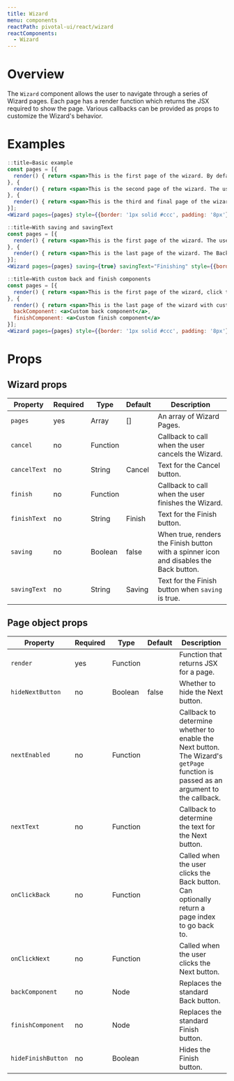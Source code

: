 ```yaml
---
title: Wizard
menu: components
reactPath: pivotal-ui/react/wizard
reactComponents:
  - Wizard
---
```


# Overview

The `Wizard` component allows the user to navigate through a series of Wizard pages. Each page has a render function which returns the JSX required to show the page. Various callbacks can be provided as props to customize the Wizard's behavior.

# Examples

```jsx
::title=Basic example
const pages = [{
  render() { return <span>This is the first page of the wizard. By default, the wizard cannot be cancelled. The user cannot go back from the first page. Click the Next button to proceed.</span>}
}, {
  render() { return <span>This is the second page of the wizard. The user can click Back or Next.</span>}
}, {
  render() { return <span>This is the third and final page of the wizard. The user can click Back or Finish</span>}
}];
<Wizard pages={pages} style={{border: '1px solid #ccc', padding: '8px'}} finish={() => alert('All done!')}/>

```

```jsx
::title=With saving and savingText
const pages = [{
  render() { return <span>This is the first page of the wizard. The user can click Next.</span>}
}, {
  render() { return <span>This is the last page of the wizard. The Back button is disabled and the Finish button shows a spinner icon.</span>}
}];
<Wizard pages={pages} saving={true} savingText="Finishing" style={{border: '1px solid #ccc', padding: '8px'}} finish={() => alert('All done!')}/>

```

```jsx
::title=With custom back and finish components
const pages = [{
  render() { return <span>This is the first page of the wizard, click the Next button to see the custom back and finish components.</span>}
}, {
  render() { return <span>This is the last page of the wizard with custom back and finish components.</span>},
  backComponent: <a>Custom back component</a>,
  finishComponent: <a>Custom finish component</a>
}];
<Wizard pages={pages} style={{border: '1px solid #ccc', padding: '8px'}}/>
```

# Props

## Wizard props

Property     | Required | Type     | Default | Description
-------------|----------|----------|---------|------------
`pages`      | yes      | Array    | []      | An array of Wizard Pages.
`cancel`     | no       | Function |         | Callback to call when the user cancels the Wizard.
`cancelText` | no       | String   | Cancel  | Text for the Cancel button.
`finish`     | no       | Function |         | Callback to call when the user finishes the Wizard.
`finishText` | no       | String   | Finish  | Text for the Finish button.
`saving`     | no       | Boolean  | false   | When true, renders the Finish button with a spinner icon and disables the Back button.
`savingText` | no       | String   | Saving  | Text for the Finish button when `saving` is true.

## Page object props

Property           | Required | Type     | Default | Description
-------------------|----------|----------|---------|------------
`render`           | yes      | Function |         | Function that returns JSX for a page.
`hideNextButton`   | no       | Boolean  | false   | Whether to hide the Next button.
`nextEnabled`      | no       | Function |         | Callback to determine whether to enable the Next button. The Wizard's `getPage` function is passed as an argument to the callback.
`nextText`         | no       | Function |         | Callback to determine the text for the Next button.
`onClickBack`      | no       | Function |         | Called when the user clicks the Back button. Can optionally return a page index to go back to.
`onClickNext`      | no       | Function |         | Called when the user clicks the Next button.
`backComponent`    | no       | Node     |         | Replaces the standard Back button.
`finishComponent`  | no       | Node     |         | Replaces the standard Finish button.
`hideFinishButton` | no       | Boolean  |         | Hides the Finish button.
